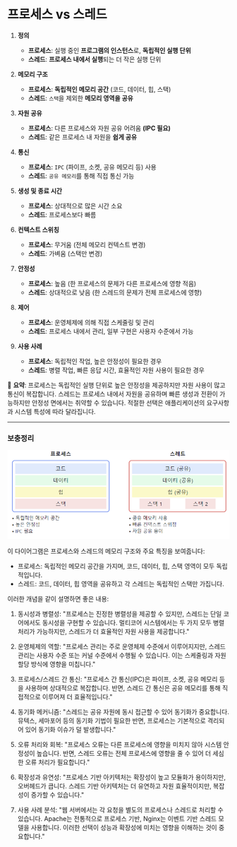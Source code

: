 # 프로세스 vs 스레드

1. **정의**
    - **프로세스**: 실행 중인 **프로그램의 인스턴스**로, **독립적인 실행 단위**
    - **스레드**: **프로세스 내에서 실행**되는 더 작은 실행 단위


2. **메모리 구조**
    - **프로세스**: **독립적인 메모리 공간** (코드, 데이터, 힙, 스택)
    - **스레드**: `스택`을 제외한 **메모리 영역을 공유**


3. **자원 공유**
    - **프로세스**: 다른 프로세스와 자원 공유 어려움 **(IPC 필요)**
    - **스레드**: 같은 프로세스 내 자원을 **쉽게 공유**


4. **통신**
    - **프로세스**: `IPC` (파이프, 소켓, 공유 메모리 등) 사용
    - **스레드**: `공유 메모리`를 통해 직접 통신 가능


5. **생성 및 종료 시간**
    - **프로세스**: 상대적으로 많은 시간 소요
    - **스레드**: 프로세스보다 빠름


6. **컨텍스트 스위칭**
    - **프로세스**: 무거움 (전체 메모리 컨텍스트 변경)
    - **스레드**: 가벼움 (스택만 변경)


7. **안정성**
    - **프로세스**: 높음 (한 프로세스의 문제가 다른 프로세스에 영향 적음)
    - **스레드**: 상대적으로 낮음 (한 스레드의 문제가 전체 프로세스에 영향)


8. **제어**
    - **프로세스**: 운영체제에 의해 직접 스케줄링 및 관리
    - **스레드**: 프로세스 내에서 관리, 일부 구현은 사용자 수준에서 가능


9. **사용 사례**
    - **프로세스**: 독립적인 작업, 높은 안정성이 필요한 경우
    - **스레드**: 병렬 작업, 빠른 응답 시간, 효율적인 자원 사용이 필요한 경우

📌 **요약**: 프로세스는 독립적인 실행 단위로 높은 안정성을 제공하지만 자원 사용이 많고 통신이 복잡합니다. 스레드는 프로세스 내에서 자원을 공유하며 빠른 생성과 전환이 가능하지만 안정성 면에서는 취약할 수 있습니다. 적절한 선택은 애플리케이션의 요구사항과 시스템 특성에 따라 달라집니다.

___
### 보충정리

![img.png](프로세스_스레드.png)

이 다이어그램은 프로세스와 스레드의 메모리 구조와 주요 특징을 보여줍니다:
- 프로세스: 독립적인 메모리 공간을 가지며, 코드, 데이터, 힙, 스택 영역이 모두 독립적입니다.
- 스레드: 코드, 데이터, 힙 영역을 공유하고 각 스레드는 독립적인 스택만 가집니다.

이러한 개념을 같이 설명하면 좋은 내용:

1. 동시성과 병렬성:
   "프로세스는 진정한 병렬성을 제공할 수 있지만, 스레드는 단일 코어에서도 동시성을 구현할 수 있습니다. 멀티코어 시스템에서는 두 가지 모두 병렬 처리가 가능하지만, 스레드가 더 효율적인 자원 사용을 제공합니다."

2. 운영체제의 역할:
   "프로세스 관리는 주로 운영체제 수준에서 이루어지지만, 스레드 관리는 사용자 수준 또는 커널 수준에서 수행될 수 있습니다. 이는 스케줄링과 자원 할당 방식에 영향을 미칩니다."

3. 프로세스/스레드 간 통신:
   "프로세스 간 통신(IPC)은 파이프, 소켓, 공유 메모리 등을 사용하며 상대적으로 복잡합니다. 반면, 스레드 간 통신은 공유 메모리를 통해 직접적으로 이루어져 더 효율적입니다."

4. 동기화 메커니즘:
   "스레드는 공유 자원에 동시 접근할 수 있어 동기화가 중요합니다. 뮤텍스, 세마포어 등의 동기화 기법이 필요한 반면, 프로세스는 기본적으로 격리되어 있어 동기화 이슈가 덜 발생합니다."

5. 오류 처리와 회복:
   "프로세스 오류는 다른 프로세스에 영향을 미치지 않아 시스템 안정성이 높습니다. 반면, 스레드 오류는 전체 프로세스에 영향을 줄 수 있어 더 세심한 오류 처리가 필요합니다."

6. 확장성과 유연성:
   "프로세스 기반 아키텍처는 확장성이 높고 모듈화가 용이하지만, 오버헤드가 큽니다. 스레드 기반 아키텍처는 더 유연하고 자원 효율적이지만, 복잡성이 증가할 수 있습니다."

7. 사용 사례 분석:
   "웹 서버에서는 각 요청을 별도의 프로세스나 스레드로 처리할 수 있습니다. Apache는 전통적으로 프로세스 기반, Nginx는 이벤트 기반 스레드 모델을 사용합니다. 이러한 선택이 성능과 확장성에 미치는 영향을 이해하는 것이 중요합니다."
